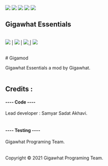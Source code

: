 ![](https://img.shields.io/circleci/build/github/samyarsadat/Gigawhat-Essentials) ![](https://img.shields.io/github/languages/top/samyarsadat/Gigawhat-Essentials?color=blueviolet) ![](https://img.shields.io/github/license/samyarsadat/Gigawhat-Essentials?color=blue) ![](https://img.shields.io/github/v/release/samyarsadat/Gigawhat-Essentials?display_name=tag&include_prereleases&label=version) ![](https://img.shields.io/github/issues/samyarsadat/Gigawhat-Essentials)

<p align="center">
  <b><h2>Gigawhat Essentials</h2></b><br>
  <a href=""><img src="https://img.shields.io/circleci/build/github/samyarsadat/Gigawhat-Essentials"></a>
  |
  <a href=""><img src="https://img.shields.io/github/languages/top/samyarsadat/Gigawhat-Essentials?color=blueviolet"></a>
  |
  <a href=""><img src="https://img.shields.io/github/license/samyarsadat/Gigawhat-Essentials?color=blue"> </a>
  |
  <a href=""><img src="mg.shields.io/github/v/release/samyarsadat/Gigawhat-Essentials?display_name=tag&include_prereleases&label=version"> </a>
  <br><br>
  <img src="">
</p>
# Gigamod

Gigawhat Essentials a mod by Gigawhat. <br>
 <br>

## Credits :

#### ---- Code ----

Lead developer : Samyar Sadat Akhavi. <br>
<br>

#### ---- Testing ----

Gigawhat Programing Team. <br>
<br>
<br>
Copyright © 2021 Gigawhat Programing Team.
